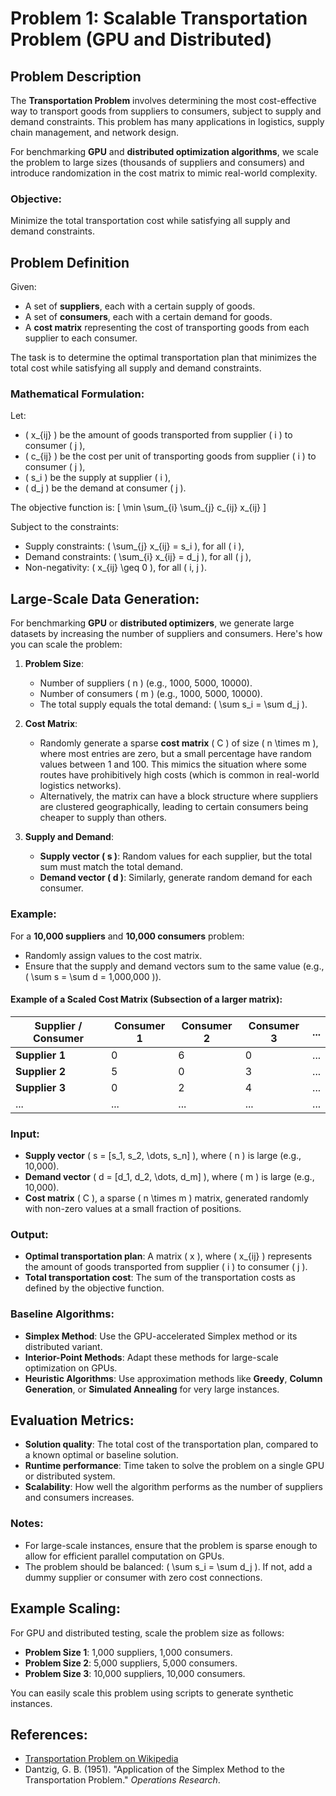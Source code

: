 # Problem 1: Scalable Transportation Problem (GPU and Distributed)

## Problem Description
The **Transportation Problem** involves determining the most cost-effective way to transport goods from suppliers to consumers, subject to supply and demand constraints. This problem has many applications in logistics, supply chain management, and network design. 

For benchmarking **GPU** and **distributed optimization algorithms**, we scale the problem to large sizes (thousands of suppliers and consumers) and introduce randomization in the cost matrix to mimic real-world complexity.

### Objective:
Minimize the total transportation cost while satisfying all supply and demand constraints.

## Problem Definition
Given:
- A set of **suppliers**, each with a certain supply of goods.
- A set of **consumers**, each with a certain demand for goods.
- A **cost matrix** representing the cost of transporting goods from each supplier to each consumer.

The task is to determine the optimal transportation plan that minimizes the total cost while satisfying all supply and demand constraints.

### Mathematical Formulation:

Let:
- \( x_{ij} \) be the amount of goods transported from supplier \( i \) to consumer \( j \),
- \( c_{ij} \) be the cost per unit of transporting goods from supplier \( i \) to consumer \( j \),
- \( s_i \) be the supply at supplier \( i \),
- \( d_j \) be the demand at consumer \( j \).

The objective function is:
\[
\min \sum_{i} \sum_{j} c_{ij} x_{ij}
\]

Subject to the constraints:
- Supply constraints: \( \sum_{j} x_{ij} = s_i \), for all \( i \),
- Demand constraints: \( \sum_{i} x_{ij} = d_j \), for all \( j \),
- Non-negativity: \( x_{ij} \geq 0 \), for all \( i, j \).

## Large-Scale Data Generation:

For benchmarking **GPU** or **distributed optimizers**, we generate large datasets by increasing the number of suppliers and consumers. Here's how you can scale the problem:

1. **Problem Size**:
   - Number of suppliers \( n \) (e.g., 1000, 5000, 10000).
   - Number of consumers \( m \) (e.g., 1000, 5000, 10000).
   - The total supply equals the total demand: \( \sum s_i = \sum d_j \).

2. **Cost Matrix**:
   - Randomly generate a sparse **cost matrix** \( C \) of size \( n \times m \), where most entries are zero, but a small percentage have random values between 1 and 100. This mimics the situation where some routes have prohibitively high costs (which is common in real-world logistics networks).
   - Alternatively, the matrix can have a block structure where suppliers are clustered geographically, leading to certain consumers being cheaper to supply than others.

3. **Supply and Demand**:
   - **Supply vector \( s \)**: Random values for each supplier, but the total sum must match the total demand.
   - **Demand vector \( d \)**: Similarly, generate random demand for each consumer.

### Example:
For a **10,000 suppliers** and **10,000 consumers** problem:
- Randomly assign values to the cost matrix.
- Ensure that the supply and demand vectors sum to the same value (e.g., \( \sum s = \sum d = 1,000,000 \)).

#### Example of a Scaled Cost Matrix (Subsection of a larger matrix):

| Supplier / Consumer | Consumer 1 | Consumer 2 | Consumer 3 | ... |
|---------------------|------------|------------|------------|-----|
| **Supplier 1**       | 0          | 6          | 0          | ... |
| **Supplier 2**       | 5          | 0          | 3          | ... |
| **Supplier 3**       | 0          | 2          | 4          | ... |
| ...                 | ...        | ...        | ...        | ... |

### Input:

- **Supply vector** \( s = [s_1, s_2, \dots, s_n] \), where \( n \) is large (e.g., 10,000).
- **Demand vector** \( d = [d_1, d_2, \dots, d_m] \), where \( m \) is large (e.g., 10,000).
- **Cost matrix** \( C \), a sparse \( n \times m \) matrix, generated randomly with non-zero values at a small fraction of positions.

### Output:
- **Optimal transportation plan**: A matrix \( x \), where \( x_{ij} \) represents the amount of goods transported from supplier \( i \) to consumer \( j \).
- **Total transportation cost**: The sum of the transportation costs as defined by the objective function.

### Baseline Algorithms:
- **Simplex Method**: Use the GPU-accelerated Simplex method or its distributed variant.
- **Interior-Point Methods**: Adapt these methods for large-scale optimization on GPUs.
- **Heuristic Algorithms**: Use approximation methods like **Greedy**, **Column Generation**, or **Simulated Annealing** for very large instances.

## Evaluation Metrics:
- **Solution quality**: The total cost of the transportation plan, compared to a known optimal or baseline solution.
- **Runtime performance**: Time taken to solve the problem on a single GPU or distributed system.
- **Scalability**: How well the algorithm performs as the number of suppliers and consumers increases.

### Notes:
- For large-scale instances, ensure that the problem is sparse enough to allow for efficient parallel computation on GPUs.
- The problem should be balanced: \( \sum s_i = \sum d_j \). If not, add a dummy supplier or consumer with zero cost connections.

## Example Scaling:

For GPU and distributed testing, scale the problem size as follows:
- **Problem Size 1**: 1,000 suppliers, 1,000 consumers.
- **Problem Size 2**: 5,000 suppliers, 5,000 consumers.
- **Problem Size 3**: 10,000 suppliers, 10,000 consumers.

You can easily scale this problem using scripts to generate synthetic instances.

## References:
- [Transportation Problem on Wikipedia](https://en.wikipedia.org/wiki/Transportation_problem)
- Dantzig, G. B. (1951). "Application of the Simplex Method to the Transportation Problem." *Operations Research*.
